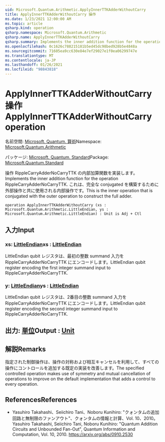 ```yaml
---
uid: Microsoft.Quantum.Arithmetic.ApplyInnerTTKAdderWithoutCarry
title: ApplyInnerTTKAdderWithoutCarry 操作
ms.date: 1/23/2021 12:00:00 AM
ms.topic: article
qsharp.kind: operation
qsharp.namespace: Microsoft.Quantum.Arithmetic
qsharp.name: ApplyInnerTTKAdderWithoutCarry
qsharp.summary: Implements the inner addition function for the operation RippleCarryAdderNoCarryTTK. This is the inner operation that is conjugated with the outer operation to construct the full adder.
ms.openlocfilehash: 0c1626c788215181b5ed45dc98bed928b5e4848a
ms.sourcegitcommit: 71605ea9cc630e84e7ef29027e1f0ea06299747e
ms.translationtype: MT
ms.contentlocale: ja-JP
ms.lasthandoff: 01/26/2021
ms.locfileid: "98843818"
---
```

# <a name="applyinnerttkadderwithoutcarry-operation"></a><span data-ttu-id="f560c-102">ApplyInnerTTKAdderWithoutCarry 操作</span><span class="sxs-lookup"><span data-stu-id="f560c-102">ApplyInnerTTKAdderWithoutCarry operation</span></span>

<span data-ttu-id="f560c-103">名前空間: [Microsoft. Quantum. 算術](xref:Microsoft.Quantum.Arithmetic)</span><span class="sxs-lookup"><span data-stu-id="f560c-103">Namespace: [Microsoft.Quantum.Arithmetic](xref:Microsoft.Quantum.Arithmetic)</span></span>

<span data-ttu-id="f560c-104">パッケージ: [Microsoft. Quantum. Standard](https://nuget.org/packages/Microsoft.Quantum.Standard)</span><span class="sxs-lookup"><span data-stu-id="f560c-104">Package: [Microsoft.Quantum.Standard](https://nuget.org/packages/Microsoft.Quantum.Standard)</span></span>


<span data-ttu-id="f560c-105">操作 RippleCarryAdderNoCarryTTK の内部加算関数を実装します。</span><span class="sxs-lookup"><span data-stu-id="f560c-105">Implements the inner addition function for the operation RippleCarryAdderNoCarryTTK.</span></span> <span data-ttu-id="f560c-106">これは、完全な conjugated を構築するために外部操作と共に使用される内部操作です。</span><span class="sxs-lookup"><span data-stu-id="f560c-106">This is the inner operation that is conjugated with the outer operation to construct the full adder.</span></span>

```qsharp
operation ApplyInnerTTKAdderWithoutCarry (xs : Microsoft.Quantum.Arithmetic.LittleEndian, ys : Microsoft.Quantum.Arithmetic.LittleEndian) : Unit is Adj + Ctl
```


## <a name="input"></a><span data-ttu-id="f560c-107">入力</span><span class="sxs-lookup"><span data-stu-id="f560c-107">Input</span></span>

### <a name="xs--littleendian"></a><span data-ttu-id="f560c-108">xs: [LittleEndian](xref:Microsoft.Quantum.Arithmetic.LittleEndian)</span><span class="sxs-lookup"><span data-stu-id="f560c-108">xs : [LittleEndian](xref:Microsoft.Quantum.Arithmetic.LittleEndian)</span></span>

<span data-ttu-id="f560c-109">LittleEndian qubit レジスタは、最初の整数 summand 入力を RippleCarryAdderNoCarryTTK にエンコードします。</span><span class="sxs-lookup"><span data-stu-id="f560c-109">LittleEndian qubit register encoding the first integer summand input to RippleCarryAdderNoCarryTTK.</span></span>


### <a name="ys--littleendian"></a><span data-ttu-id="f560c-110">y: [LittleEndian](xref:Microsoft.Quantum.Arithmetic.LittleEndian)</span><span class="sxs-lookup"><span data-stu-id="f560c-110">ys : [LittleEndian](xref:Microsoft.Quantum.Arithmetic.LittleEndian)</span></span>

<span data-ttu-id="f560c-111">LittleEndian qubit レジスタは、2番目の整数 summand 入力を RippleCarryAdderNoCarryTTK にエンコードします。</span><span class="sxs-lookup"><span data-stu-id="f560c-111">LittleEndian qubit register encoding the second integer summand input to RippleCarryAdderNoCarryTTK.</span></span>



## <a name="output--unit"></a><span data-ttu-id="f560c-112">出力: [単位](xref:microsoft.quantum.lang-ref.unit)</span><span class="sxs-lookup"><span data-stu-id="f560c-112">Output : [Unit](xref:microsoft.quantum.lang-ref.unit)</span></span>



## <a name="remarks"></a><span data-ttu-id="f560c-113">解説</span><span class="sxs-lookup"><span data-stu-id="f560c-113">Remarks</span></span>

<span data-ttu-id="f560c-114">指定された制御操作は、操作の対称および相互キャンセルを利用して、すべての操作にコントロールを追加する既定の実装を改善します。</span><span class="sxs-lookup"><span data-stu-id="f560c-114">The specified controlled operation makes use of symmetry and mutual cancellation of operations to improve on the default implementation that adds a control to every operation.</span></span>

## <a name="references"></a><span data-ttu-id="f560c-115">References</span><span class="sxs-lookup"><span data-stu-id="f560c-115">References</span></span>

- <span data-ttu-id="f560c-116">Yasuhiro Takahashi、Seiichiro Tani、Noboru Kunihiro: "クォンタムの追加回路と無制限のファンアウト"、クォンタムの情報と計算、Vol. 10、2010。</span><span class="sxs-lookup"><span data-stu-id="f560c-116">Yasuhiro Takahashi, Seiichiro Tani, Noboru Kunihiro: "Quantum Addition Circuits and Unbounded Fan-Out", Quantum Information and Computation, Vol. 10, 2010.</span></span>
  https://arxiv.org/abs/0910.2530